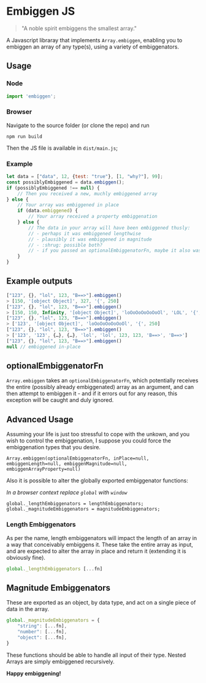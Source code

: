 # Embiggen JS

>  "A noble spirit embiggens the smallest array."

A Javascript libraray that implements `Array.embiggen`, enabling you to embiggen an array of any type(s), using a variety of embiggenators.

## Usage

### Node

```javascript
import 'embiggen';
```

### Browser

Navigate to the source folder (or clone the repo) and run

```
npm run build
```

Then the JS file is available in `dist/main.js`;

### Example

```javascript
let data = ["data", 12, {test: "true"}, [1, "why?"], 99];
const possiblyEmbiggened = data.embiggen();
if (possiblyEmbiggened !== null) {
	// Then you received a new, muchly embiggened array
} else {
	// Your array was embiggened in place
	if (data.embiggened) {
		// Your array received a property embiggenation
	} else {
		// The data in your array will have been embiggened thusly:
		// - perhaps it was embiggened lengthwise
		// - plausibly it was embiggened in magnitude
		// - :shrug: possible both?
		// - if you passed an optionalEmbiggenatorFn, maybe it also was used on the array??
	}
}

```

## Example outputs

```javascript
["123", {}, "lol", 123, "B==>"].embiggen()
> [150, '[object Object]', 327, '{', 250]
["123", {}, "lol", 123, "B==>"].embiggen()
> [150, 150, Infinity, '[object Object]', 'loOoOoOoOoOoOl', 'LOL', '{', 15129, 'B========> - - - - -', 'B==>']
["123", {}, "lol", 123, "B==>"].embiggen()
> ['123', '[object Object]', 'loOoOoOoOoOoOl', '{', 250]
["123", {}, "lol", 123, "B==>"].embiggen()
> ['123', '123', {…}, {…}, 'lol', 'lol', 123, 123, 'B==>', 'B==>']
["123", {}, "lol", 123, "B==>"].embiggen()
null // embiggened in-place
```

## optionalEmbiggenatorFn

`Array.embiggen` takes an `optionalEmbiggenatorFn`, which potentially receives the entire (possibly already embiggenated) array as an argument, and can then attempt to embiggen it - and if it errors out for any reason, this exception will be caught and duly ignored.

## Advanced Usage

Assuming your life is just too stressful to cope with the unkown, and you wish to control the embiggenation, I suppose you could force the embiggenation types that you desire.

`Array.embiggen(optionalEmbiggenatorFn, inPlace=null, embiggenLength=null, embiggenMagnitude=null, embiggenArrayProperty=null)`

Also it is possible to alter the globally exported embiggenator functions:

_In a browser context replace `global` with `window`_

```
global._lengthEmbiggenators = lengthEmbiggenators;
global._magnitudeEmbiggenators = magnitudeEmbiggenators;
```

### Length Embiggenators

As per the name, length embiggenators will impact the length of an array in a way that conceivably embiggens it. These take the entire array as input, and are expected to alter the array in place and return it (extending it is obviously fine).

```javascript
global._lengthEmbiggenators [...fn]

```

## Magnitude Embiggenators

These are exported as an object, by data type, and act on a single piece of data in the array.

```javascript
global._magnitudeEmbiggenators = {
	"string": [...fn],
	"number": [...fn],
	"object": [...fn],
}
```

These functions should be able to handle all input of their type. Nested Arrays are simply embiggened recursively.

**Happy embiggening!**

